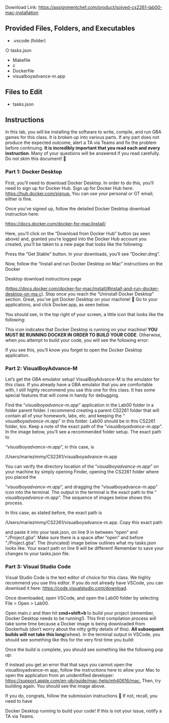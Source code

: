 Download Link: https://assignmentchef.com/product/solved-cs2261-lab00-mac-installation
<br>
<h2>Provided Files, Folders, and Executables</h2>

<ul>

 <li>.vscode (folder)</li>

</ul>

○ tasks.json

<ul>

 <li>Makefile</li>

 <li>c</li>

 <li>Dockerfile</li>

 <li>visualboyadvance-m.app</li>

</ul>

<h2>Files to Edit</h2>

<ul>

 <li>tasks.json</li>

</ul>




<h2>Instructions</h2>

In this lab, you will be installing the software to write, compile, and run GBA games for this class. It is broken up into various parts. If any part does not produce the expected outcome, alert a TA via Teams and fix the problem before continuing. ​<strong>It is incredibly important that you read each and every instruction</strong>​. Many of your questions will be answered if you read carefully. Do not skim this document! &#x1f642;

<h3>Part 1: Docker Desktop</h3>

First, you’ll need to download Docker Desktop. In order to do this, you’ll need to sign up for Docker Hub. Sign up for Docker Hub here: ​<a href="https://hub.docker.com/signup">https://hub.docker.com/signup</a><u>​</u><a href="https://hub.docker.com/signup">.</a> You can use your personal or GT email; either is fine.

Once you’ve signed up, follow the detailed Docker Desktop download instruction here:

<a href="https://docs.docker.com/docker-for-mac/install/">https://docs.docker.com/docker-for-mac/install/</a>




Here, you’ll click on the “Download from Docker Hub” button (as seen above) and, granted you’re logged into the Docker Hub account you created, you’ll be taken to a new page that looks like the following:




Press the “Get Stable” button. In your downloads, you’ll see “Docker.dmg”.

Now, follow the “Install and run Docker Desktop on Mac” instructions on the Docker

Desktop download instructions page

<a href="https://docs.docker.com/docker-for-mac/install/#install-and-run-docker-desktop-on-mac">(</a><a href="https://docs.docker.com/docker-for-mac/install/#install-and-run-docker-desktop-on-mac">https://docs.docker.com/docker-for-mac/install/#install-and-run-docker-desktop-on-m</a><u>​   </u><a href="https://docs.docker.com/docker-for-mac/install/#install-and-run-docker-desktop-on-mac">a </a><a href="https://docs.docker.com/docker-for-mac/install/#install-and-run-docker-desktop-on-mac">c</a>)​ . Stop once you reach the “Uninstall Docker Desktop” section. Great, you’ve got Docker Desktop on your machine! &#x1f642; Go to your applications, and click Docker.app, as seen below.

You should see, in the top right of your screen, a little icon that looks like the following:




This icon indicates that Docker Desktop is running on your machine!​<strong> YOU MUST BE RUNNING DOCKER IN ORDER TO BUILD YOUR CODE</strong>​. Otherwise, when you attempt to build your code, you will see the following error:




If you see this, you’ll know you forget to open the Docker Desktop application.

<h3>Part 2: VisualBoyAdvance-M</h3>

Let’s get the GBA emulator setup! VisualBoyAdvance-M is the emulator for this class. If you already have a GBA emulator that you are comfortable with, I still highly recommend you use this one for this class. It has some special features that will come in handy for debugging.

Find the “​<em>visualboyadvance-m.app</em>​” application in the Lab00 folder in a folder parent folder. I recommend creating a parent CS2261 folder that will contain all of your homework, labs, etc. and keeping the “​<em>visualboyadvance-m.app</em>​” in this folder. Lab00 should be in this CS2261 folder, too. Keep a note of the exact path of the “​<em>visualboyadvance-m.app</em>​”. In the image below, you’ll see a recommended folder setup. The exact path to

<em>“visualboyadvance-m.app</em>​”, in this case, is

/Users/mariezimmy/CS2261/visualboyadvance-m.app




You can verify the directory location of the “​<em>visualboyadvance-m.app</em>​” on your machine by simply opening Finder, opening the CS2261 folder where you placed the

“​<em>visualboyadvance-m.app</em>​”, and dragging the “visualboyadvance-m.app” icon into the terminal. The output in the terminal is the exact path to the “​<em>visualboyadvance-m.app</em>​”. The sequence of images below shows this process.




In this case, as stated before, the exact path is

/Users/mariezimmy/CS2261/visualboyadvance-m.app​. Copy this exact path

and paste it into your task.json, on line 9 in between “open” and “./Project.gba”. Make sure there is a space after “open” and before “./Project.gba”. The (truncated) image below outlines what my tasks.json looks like. Your exact path on line 9 will be different! Remember to save your changes to your tasks.json file.




<h3>Part 3: Visual Studio Code</h3>

Visual Studio Code is the text editor of choice for this class. We highly recommend you use this editor. If you do not already have VSCode, you can download it here: <a href="https://code.visualstudio.com/download">https://code.visualstudio.com/download</a>​.

Once downloaded, open VSCode, and open the Lab00 folder by selecting File &gt; Open &gt; Lab00.

Open main.c and then hit ​<strong>cmd+shift+b </strong>​to build your project (remember, Docker Desktop needs to be running!). This first compilation process will take some time because a Docker image is being downloaded from Dockerhub (don’t worry about the nitty gritty details of this). ​<strong>All subsequent builds will not take this long </strong>​(whew). In the terminal output in VSCode, you should see something like this for the very first time you build:




Once the build is complete, you should see something like the following pop up:




If instead you get an error that that says you cannot open the visualboyadvance-m app, follow the instructions here to allow your Mac to open the application from an unidentified developer: <u>​</u><a href="https://support.apple.com/en-gb/guide/mac-help/mh40616/mac">https://support.apple.com/en-gb/guide/mac-help/mh40616/mac</a><u>​</u><a href="https://support.apple.com/en-gb/guide/mac-help/mh40616/mac">.</a> Then, try building again. You should see the image above.

If you do, congrats, follow the submission instructions &#x1f642; If not, recall, you need to have

Docker Desktop running to build your code! If this is not your issue, notify a TA via Teams.